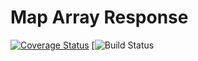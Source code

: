 # Map Array Response
[![Coverage Status](https://coveralls.io/repos/github/bingneef/map-array-response/badge.svg?branch=master)](https://coveralls.io/github/bingneef/map-array-response?branch=master)
[![Build Status](https://app.codeship.com/projects/17544140-d816-0135-9c8a-32bc1125dbb9/status?branch=master)
